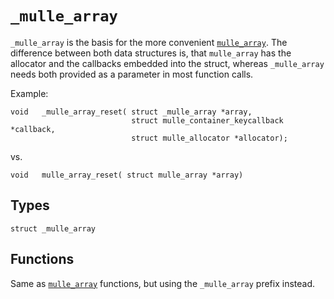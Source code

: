 # `_mulle_array`

`_mulle_array` is the basis for the more convenient [`mulle_array`](API_array.md). The difference between both data structures is, that `mulle_array` has the allocator and the callbacks embedded into the struct, whereas `_mulle_array` needs both provided as a parameter in most function calls.

Example:

```
void   _mulle_array_reset( struct _mulle_array *array,
                           struct mulle_container_keycallback *callback,
                           struct mulle_allocator *allocator);
```

vs.

```
void   mulle_array_reset( struct mulle_array *array)
```

## Types

```
struct _mulle_array
```


## Functions

Same as [`mulle_array`](API_array.md) functions, but using the `_mulle_array` prefix instead.



